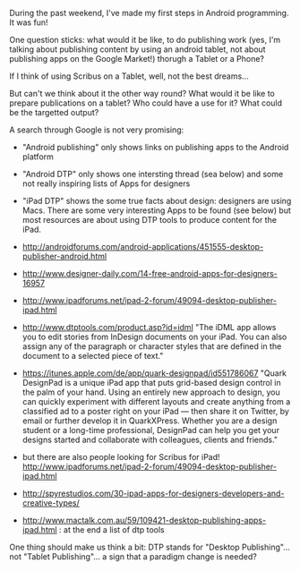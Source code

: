 During the past weekend, I've made my first steps in Android programming. It was fun!

One question sticks: what would it be like, to do publishing work (yes, I'm talking about publishing content by using an android tablet, not about publishing apps on the Google Market!) thorugh a Tablet or a Phone?

If I think of using Scribus on a Tablet, well, not the best dreams...

But can't we think about it the other way round? What would it be like to prepare publications on a tablet? Who could have a use for it? What could be the targetted output?

A search through Google is not very promising:
- "Android publishing" only shows links on publishing apps to the Android platform
- "Android DTP" only shows one intersting thread (sea below) and some not really inspiring lists of Apps for designers
- "iPad DTP" shows the some true facts about design: designers are using Macs. There are some very interesting Apps to be found (see below) but most resources are about using DTP tools to produce content for the iPad.

- http://androidforums.com/android-applications/451555-desktop-publisher-android.html
- http://www.designer-daily.com/14-free-android-apps-for-designers-16957

- http://www.ipadforums.net/ipad-2-forum/49094-desktop-publisher-ipad.html
- http://www.dtptools.com/product.asp?id=idml "The iDML app allows you to edit stories from InDesign documents on your iPad. You can also assign any of the paragraph or character styles that are defined in the document to a selected piece of text."
- https://itunes.apple.com/de/app/quark-designpad/id551786067 "Quark DesignPad is a unique iPad app that puts grid-based design control in the palm of your hand. Using an entirely new approach to design, you can quickly experiment with different layouts and create anything from a classified ad to a poster right on your iPad — then share it on Twitter, by email or further develop it in QuarkXPress. Whether you are a design student or a long-time professional, DesignPad can help you get your designs started and collaborate with colleagues, clients and friends."
- but there are also people looking for Scribus for iPad! http://www.ipadforums.net/ipad-2-forum/49094-desktop-publisher-ipad.html
- http://spyrestudios.com/30-ipad-apps-for-designers-developers-and-creative-types/
- http://www.mactalk.com.au/59/109421-desktop-publishing-apps-ipad.html : at the end a list of dtp tools

One thing should make us think a bit: DTP stands for "Desktop Publishing"... not "Tablet Publishing"... a sign that a paradigm change is needed?

